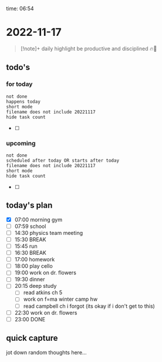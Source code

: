 time: 06:54

# 2022-11-17

>[!note]+ daily highlight
>be productive and disciplined 🔥💪

## todo's
### for today
```tasks
not done
happens today
short mode
filename does not include 20221117
hide task count
```
- [ ] 
### upcoming
```tasks
not done
scheduled after today OR starts after today
filename does not include 20221117
short mode
hide task count
```
- [ ] 
## today's plan
- [x] 07:00 morning gym
- [ ] 07:59 school
- [ ] 14:30 physics team meeting
- [ ] 15:30 BREAK
- [ ] 15:45 run
- [ ] 16:30 BREAK
- [ ] 17:00 homework
- [ ] 18:00 play cello
- [ ] 19:00 work on dr. flowers
- [ ] 19:30 dinner
- [ ] 20:15 deep study
	- [ ] read atkins ch 5
	- [ ] work on f=ma winter camp hw
	- [ ] read campbell ch i forgot (its okay if i don't get to this)
- [ ] 22:30 work on dr. flowers
- [ ] 23:00 DONE

## quick capture
jot down random thoughts here...